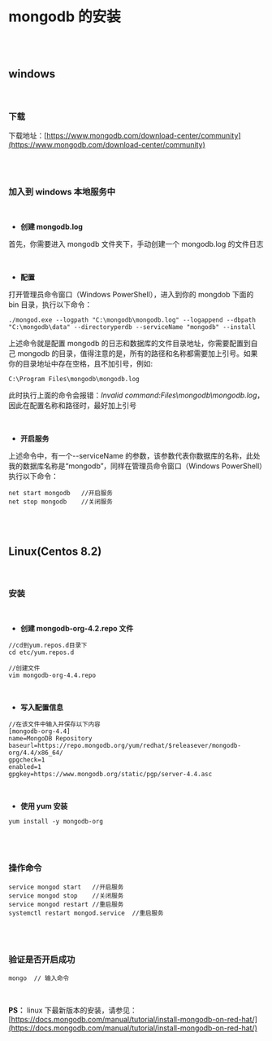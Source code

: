 # mongodb 的安装

</br>
</br>

## windows

</br>

### 下载

下载地址：[https://www.mongodb.com/download-center/community](https://www.mongodb.com/download-center/community)

</br>
</br>

### 加入到 windows 本地服务中

</br>

- **创建 mongodb.log**

首先，你需要进入 mongodb 文件夹下，手动创建一个 mongodb.log 的文件日志

</br>

- **配置**

打开管理员命令窗口（Windows PowerShell），进入到你的 mongdob 下面的 bin 目录，执行以下命令：

```
./mongod.exe --logpath "C:\mongodb\mongodb.log" --logappend --dbpath "C:\mongodb\data" --directoryperdb --serviceName "mongodb" --install
```

上述命令就是配置 mongodb 的日志和数据库的文件目录地址，你需要配置到自己 mongodb 的目录，值得注意的是，所有的路径和名称都需要加上引号。如果你的目录地址中存在空格，且不加引号，例如:

```
C:\Program Files\mongodb\mongodb.log
```

此时执行上面的命令会报错：_Invalid command:Files\mongodb\mongodb.log_，因此在配置名称和路径时，最好加上引号

</br>

- **开启服务**

上述命令中，有一个--serviceName 的参数，该参数代表你数据库的名称，此处我的数据库名称是“mongodb”，同样在管理员命令窗口（Windows PowerShell）执行以下命令：

```
net start mongodb   //开启服务
net stop mongodb    //关闭服务
```

</br>
</br>

## Linux(Centos 8.2)

</br>

### 安装

</br>

- **创建 mongodb-org-4.2.repo 文件**

```
//cd到yum.repos.d目录下
cd etc/yum.repos.d

//创建文件
vim mongodb-org-4.4.repo
```

</br>

- **写入配置信息**

```
//在该文件中输入并保存以下内容
[mongodb-org-4.4]
name=MongoDB Repository
baseurl=https://repo.mongodb.org/yum/redhat/$releasever/mongodb-org/4.4/x86_64/
gpgcheck=1
enabled=1
gpgkey=https://www.mongodb.org/static/pgp/server-4.4.asc
```

</br>

- **使用 yum 安装**

```
yum install -y mongodb-org
```

</br>
</br>

### 操作命令

```
service mongod start   //开启服务
service mongod stop    //关闭服务
service mongod restart //重启服务
systemctl restart mongod.service  //重启服务
```

</br>
</br>

### 验证是否开启成功

```
mongo  // 输入命令
```

</br>

**PS：** linux 下最新版本的安装，请参见：[https://docs.mongodb.com/manual/tutorial/install-mongodb-on-red-hat/](https://docs.mongodb.com/manual/tutorial/install-mongodb-on-red-hat/)
